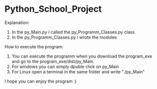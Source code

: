 # Python_School_Project

Explanation:
1. In the py_Main.py i called the py_Programm_Classes.py class
2. In the py_Programm_Classes.py i wrote the modules

How to execute the program:
   1. You can execute the programm when you download the program_exe and go to the program_exe/dist/py_Main.
   2. For windows you can simply dpuble click on py_Main
   3. For Linux open a terminal in the same folder and write "./py_Main"
    
I hope you can enjoy the program :)
